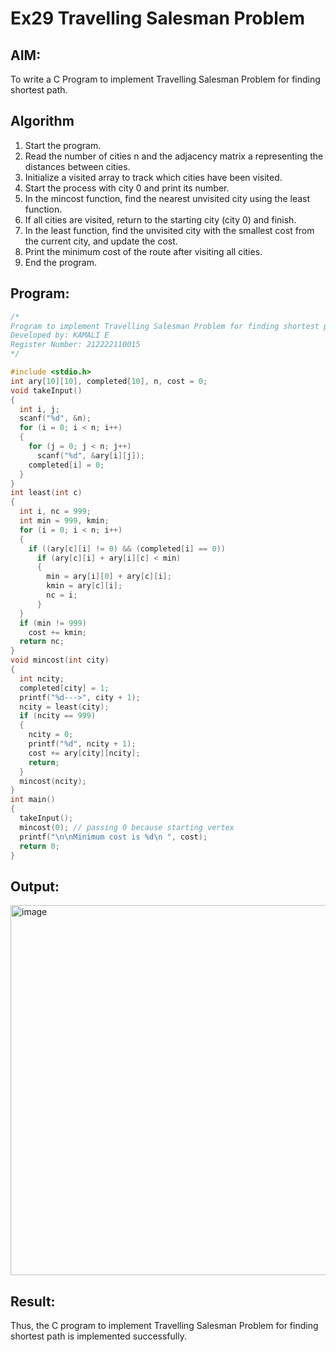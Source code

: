 # Ex29 Travelling Salesman Problem

## AIM:
To write a C Program to implement Travelling Salesman Problem for finding shortest path.
## Algorithm
1. Start the program.
2. Read the number of cities n and the adjacency matrix a representing the distances between cities.
3. Initialize a visited array to track which cities have been visited.
4. Start the process with city 0 and print its number.
5. In the mincost function, find the nearest unvisited city using the least function.
6. If all cities are visited, return to the starting city (city 0) and finish.
7. In the least function, find the unvisited city with the smallest cost from the current city, and update the cost.
8. Print the minimum cost of the route after visiting all cities.
9. End the program. 

## Program:
```c
/*
Program to implement Travelling Salesman Problem for finding shortest path
Developed by: KAMALI E
Register Number: 212222110015
*/

#include <stdio.h>
int ary[10][10], completed[10], n, cost = 0;
void takeInput()
{
  int i, j;
  scanf("%d", &n);
  for (i = 0; i < n; i++)
  {
    for (j = 0; j < n; j++)
      scanf("%d", &ary[i][j]);
    completed[i] = 0;
  }
}
int least(int c)
{
  int i, nc = 999;
  int min = 999, kmin;
  for (i = 0; i < n; i++)
  {
    if ((ary[c][i] != 0) && (completed[i] == 0))
      if (ary[c][i] + ary[i][c] < min)
      {
        min = ary[i][0] + ary[c][i];
        kmin = ary[c][i];
        nc = i;
      }
  }
  if (min != 999)
    cost += kmin;
  return nc;
}
void mincost(int city)
{
  int ncity;
  completed[city] = 1;
  printf("%d--->", city + 1);
  ncity = least(city);
  if (ncity == 999)
  {
    ncity = 0;
    printf("%d", ncity + 1);
    cost += ary[city][ncity];
    return;
  }
  mincost(ncity);
}
int main()
{
  takeInput();
  mincost(0); // passing 0 because starting vertex
  printf("\n\nMinimum cost is %d\n ", cost);
  return 0;
}
```

## Output:

<img width="809" height="592" alt="image" src="https://github.com/user-attachments/assets/49ba0dd0-a169-47be-a838-9062524c468d" />


## Result:
Thus, the C program to implement Travelling Salesman Problem for finding shortest path is implemented successfully.
